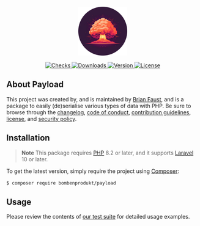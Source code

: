 <p align="center">
    <a href="https://bombenprodukt.com" target="_blank">
        <img src="https://raw.githubusercontent.com/BombenProdukt/assets/main/logo-text.svg" width="128" alt="BombenProdukt Logo" />
    </a>
</p>

<p align="center">
    <a href="https://github.com/faustbrian/payload/actions">
        <img src="https://badge.sh/github/check-runs/BombenProdukt/payload" alt="Checks" />
    </a>
    <a href="https://packagist.org/packages/bombenprodukt/payload">
        <img src="https://badge.sh/packagist/downloads/BombenProdukt/payload" alt="Downloads" />
    </a>
    <a href="https://packagist.org/packages/bombenprodukt/payload">
        <img src="https://badge.sh/packagist/version/BombenProdukt/payload" alt="Version" />
    </a>
    <a href="https://packagist.org/packages/bombenprodukt/payload">
        <img src="https://badge.sh/packagist/license/BombenProdukt/payload" alt="License" />
    </a>
</p>

## About Payload

This project was created by, and is maintained by [Brian Faust](https://github.com/faustbrian), and is a package to easily (de)serialise various types of data with PHP. Be sure to browse through the [changelog](CHANGELOG.md), [code of conduct](.github/CODE_OF_CONDUCT.md), [contribution guidelines](.github/CONTRIBUTING.md), [license](LICENSE), and [security policy](.github/SECURITY.md).

## Installation

> **Note**
> This package requires [PHP](https://www.php.net/) 8.2 or later, and it supports [Laravel](https://laravel.com/) 10 or later.

To get the latest version, simply require the project using [Composer](https://getcomposer.org/):

```bash
$ composer require bombenprodukt/payload
```

## Usage

Please review the contents of [our test suite](/tests) for detailed usage examples.
